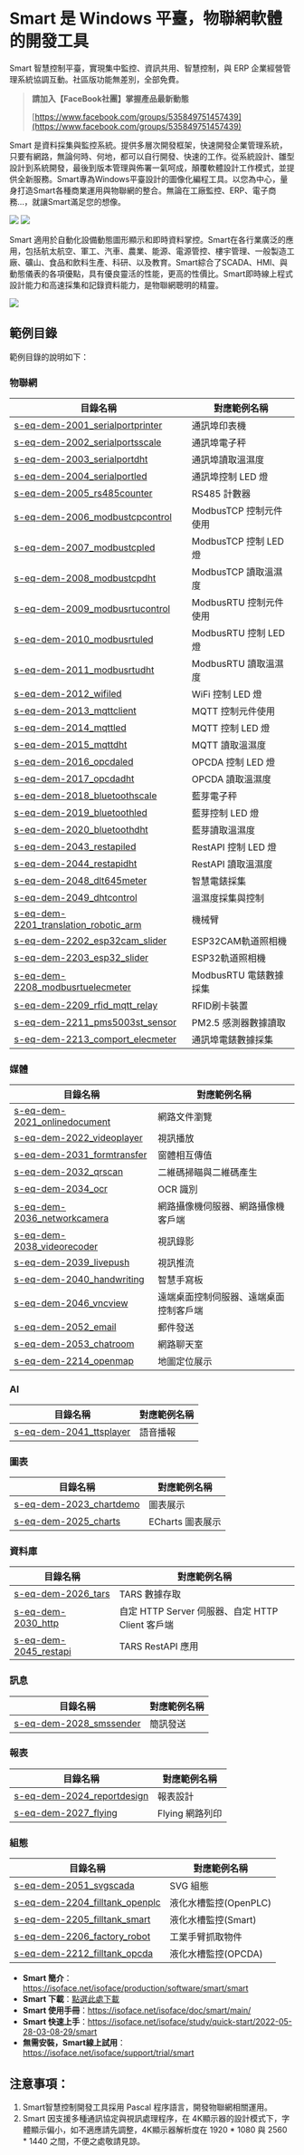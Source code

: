 # Smart 是 Windows 平臺，物聯網軟體的開發工具
Smart 智慧控制平臺，實現集中監控、資訊共用、智慧控制，與 ERP 企業經營管理系統協調互動。社區版功能無差別，全部免費。

> **請加入【FaceBook社團】掌握產品最新動態**
>
> [https://www.facebook.com/groups/535849751457439](https://www.facebook.com/groups/535849751457439)

Smart 是資料採集與監控系統。提供多層次開發框架，快速開發企業管理系統，只要有網路，無論何時、何地，都可以自行開發、快速的工作。從系統設計、雛型設計到系統開發，最後到版本管理與佈署一氣呵成，顛覆軟體設計工作模式，並提供全新服務。Smart專為Windows平臺設計的圖像化編程工具。以您為中心，量身打造Smart各種商業運用與物聯網的整合。無論在工廠監控、ERP、電子商務…，就讓Smart滿足您的想像。

![](images/293460379_3280663695504804_6967167187231786745_n.jpg)
![](images/293805065_3280663738838133_1169546592266513685_n.jpg)

Smart 適用於自動化設備動態圖形顯示和即時資料掌控。Smart在各行業廣泛的應用，包括航太航空、軍工、汽車、農業、能源、電源管控、樓宇管理、一般製造工廠、礦山、食品和飲料生產、科研、以及教育。Smart綜合了SCADA、HMI、與動態儀表的各項優點，具有優良靈活的性能，更高的性價比。Smart即時線上程式設計能力和高速採集和記錄資料能力，是物聯網聰明的精靈。

![](images/301021282_3310052172565956_7285342602475083083_n.jpg)
## 範例目錄

範例目錄的說明如下：

### 物聯網

|目錄名稱|對應範例名稱|
|-------|------------|
|[s-eq-dem-2001_serialportprinter](demo/iot/s-eq-dem-2001_serialportprinter/)|通訊埠印表機|
|[s-eq-dem-2002_serialportsscale](demo/iot/s-eq-dem-2002_serialportsscale/)|通訊埠電子秤|
|[s-eq-dem-2003_serialportdht](demo/iot/s-eq-dem-2003_serialportdht/)|通訊埠讀取溫濕度|
|[s-eq-dem-2004_serialportled](demo/iot/s-eq-dem-2004_serialportled/)|通訊埠控制 LED 燈|
|[s-eq-dem-2005_rs485counter](demo/iot/s-eq-dem-2005_rs485counter/)|RS485 計數器|
|[s-eq-dem-2006_modbustcpcontrol](demo/iot/s-eq-dem-2006_modbustcpcontrol/)|ModbusTCP 控制元件使用|
|[s-eq-dem-2007_modbustcpled](demo/iot/s-eq-dem-2007_modbustcpled/)|ModbusTCP 控制 LED 燈|
|[s-eq-dem-2008_modbustcpdht](demo/iot/s-eq-dem-2008_modbustcpdht/)| ModbusTCP 讀取溫濕度|
|[s-eq-dem-2009_modbusrtucontrol](demo/iot/s-eq-dem-2009_modbusrtucontrol/)| ModbusRTU 控制元件使用|
|[s-eq-dem-2010_modbusrtuled](demo/iot/s-eq-dem-2010_modbusrtuled/)| ModbusRTU 控制 LED 燈|
|[s-eq-dem-2011_modbusrtudht](demo/iot/s-eq-dem-2011_modbusrtudht/)|ModbusRTU 讀取溫濕度|
|[s-eq-dem-2012_wifiled](demo/iot/s-eq-dem-2012_wifiled/)|WiFi 控制 LED 燈|
|[s-eq-dem-2013_mqttclient](demo/iot/s-eq-dem-2013_mqttclient/)| MQTT 控制元件使用|
|[s-eq-dem-2014_mqttled](demo/iot/s-eq-dem-2014_mqttled/)|MQTT 控制 LED 燈|
|[s-eq-dem-2015_mqttdht](demo/iot/s-eq-dem-2015_mqttdht/)| MQTT 讀取溫濕度|
|[s-eq-dem-2016_opcdaled](demo/iot/s-eq-dem-2016_opcdaled/)| OPCDA 控制 LED 燈|
|[s-eq-dem-2017_opcdadht](demo/iot/s-eq-dem-2017_opcdadht/)| OPCDA 讀取溫濕度|
|[s-eq-dem-2018_bluetoothscale](demo/iot/s-eq-dem-2018_bluetoothscale/)| 藍芽電子秤|
|[s-eq-dem-2019_bluetoothled](demo/iot/s-eq-dem-2019_bluetoothled/)|藍芽控制 LED 燈|
|[s-eq-dem-2020_bluetoothdht](demo/iot/s-eq-dem-2020_bluetoothdht/)| 藍芽讀取溫濕度|
|[s-eq-dem-2043_restapiled](demo/iot/s-eq-dem-2043_restapiled/)|RestAPI 控制 LED 燈|
|[s-eq-dem-2044_restapidht](demo/iot/s-eq-dem-2044_restapidht/)|RestAPI 讀取溫濕度|
|[s-eq-dem-2048_dlt645meter](demo/iot/s-eq-dem-2048_dlt645meter/)|智慧電錶採集|
|[s-eq-dem-2049_dhtcontrol](demo/iot/s-eq-dem-2049_dhtcontrol/)|溫濕度採集與控制|
|[s-eq-dem-2201_translation_robotic_arm](demo/iot/s-eq-dem-2201_translation_robotic_arm/)|機械臂|
|[s-eq-dem-2202_esp32cam_slider](demo/iot/s-eq-dem-2202_esp32cam_slider/)|ESP32CAM軌道照相機|
|[s-eq-dem-2203_esp32_slider](demo/iot/s-eq-dem-2203_esp32_slider/)|ESP32軌道照相機|
|[s-eq-dem-2208_modbusrtuelecmeter](demo/iot/s-eq-dem-2208_modbusrtuelecmeter/)|ModbusRTU 電錶數據採集|
|[s-eq-dem-2209_rfid_mqtt_relay](demo/iot/s-eq-dem-2209_rfid_mqtt_relay/)|RFID刷卡裝置|
|[s-eq-dem-2211_pms5003st_sensor](demo/iot/s-eq-dem-2211_pms5003st_sensor/)|PM2.5 感測器數據讀取|
|[s-eq-dem-2213_comport_elecmeter](demo/iot/s-eq-dem-2213_comport_elecmeter/)|通訊埠電錶數據採集|

### 媒體

|目錄名稱|對應範例名稱|
|-------|------------|
|[s-eq-dem-2021_onlinedocument](demo/media/s-eq-dem-2021_onlinedocument/)| 網路文件瀏覽|
|[s-eq-dem-2022_videoplayer](demo/media/s-eq-dem-2022_videoplayer)|視訊播放|
|[s-eq-dem-2031_formtransfer](demo/media/s-eq-dem-2031_formtransfer/)| 窗體相互傳值|
|[s-eq-dem-2032_qrscan](demo/media/s-eq-dem-2032_qrscan/)|二維碼掃瞄與二維碼產生|
|[s-eq-dem-2034_ocr](demo/meida/s-eq-dem-2034_ocr/)|OCR 識別|
|[s-eq-dem-2036_networkcamera](demo/media/s-eq-dem-2036_networkcamera/)|網路攝像機伺服器、網路攝像機客戶端|
|[s-eq-dem-2038_videorecoder](demo/media/s-eq-dem-2038_videorecoder/)|視訊錄影|
|[s-eq-dem-2039_livepush](demo/media/s-eq-dem-2039_livepush/)|視訊推流|
|[s-eq-dem-2040_handwriting](demo/media/s-eq-dem-2040_handwriting/)|智慧手寫板|
|[s-eq-dem-2046_vncview](demo/media/s-eq-dem-2046_vncview/)| 遠端桌面控制伺服器、遠端桌面控制客戶端|
|[s-eq-dem-2052_email](demo/media/s-eq-dem-2052_email/)|郵件發送|
|[s-eq-dem-2053_chatroom](demo/media/s-eq-dem-2053_chatroom/)|網路聊天室|
|[s-eq-dem-2214_openmap](demo/media/s-eq-dem-2214_openmap/)|地圖定位展示|

### AI

|目錄名稱|對應範例名稱|
|-------|------------|
|[s-eq-dem-2041_ttsplayer](demo/ai/s-eq-dem-2041_ttsplayer/)|語音播報|

### 圖表

|目錄名稱|對應範例名稱|
|-------|------------|
|[s-eq-dem-2023_chartdemo](demo/chart/s-eq-dem-2023_chartdemo/)|圖表展示|
|[s-eq-dem-2025_charts](demo/chart/s-eq-dem-2025_charts/)|ECharts 圖表展示|

### 資料庫

|目錄名稱|對應範例名稱|
|-------|------------|
|[s-eq-dem-2026_tars](demo/database/s-eq-dem-2026_tars/)|TARS 數據存取|
|[s-eq-dem-2030_http](demo/database/s-eq-dem-2030_http/)|自定 HTTP Server 伺服器、自定 HTTP Client 客戶端|
|[s-eq-dem-2045_restapi](demo/database/s-eq-dem-2045_restapi/)| TARS RestAPI 應用|


### 訊息

|目錄名稱|對應範例名稱|
|-------|------------|
|[s-eq-dem-2028_smssender](demo/message/s-eq-dem-2028_smssender/)| 簡訊發送|

### 報表

|目錄名稱|對應範例名稱|
|-------|------------|
|[s-eq-dem-2024_reportdesign](demo/report/s-eq-dem-2024_reportdesign/)|報表設計|
|[s-eq-dem-2027_flying](demo/report/s-eq-dem-2027_flying/)|Flying 網路列印|

### 組態

|目錄名稱|對應範例名稱|
|-------|------------|
|[s-eq-dem-2051_svgscada](demo/scada/s-eq-dem-2051_svgscada/)| SVG 組態|
|[s-eq-dem-2204_filltank_openplc](demo/scada/s-eq-dem-2204_filltank_openplc/)|液化水槽監控(OpenPLC)|
|[s-eq-dem-2205_filltank_smart](demo/scada/s-eq-dem-2205_filltank_smart/)|液化水槽監控(Smart)|
|[s-eq-dem-2206_factory_robot](demo/scada/s-eq-dem-2206_factory_robot/)|工業手臂抓取物件|
|[s-eq-dem-2212_filltank_opcda](demo/scada/s-eq-dem-2212_filltank_opcda/)|液化水槽監控(OPCDA)|

* **Smart 簡介**：https://isoface.net/isoface/production/software/smart/smart
* **Smart 下載**：[點選此處下載](https://github.com/isoface-iot/Smart/releases/latest)
* **Smart 使用手冊**：https://isoface.net/isoface/doc/smart/main/
* **Smart 快速上手**：https://isoface.net/isoface/study/quick-start/2022-05-28-03-08-29/smart
* **無需安裝，Smart線上試用**：https://isoface.net/isoface/support/trial/smart



## 注意事項：
1. Smart智慧控制開發工具採用 Pascal 程序語言，開發物聯網相關運用。
2. Smart 因支援多種通訊協定與視訊處理程序，在 4K顯示器的設計模式下，字體顯示偏小，如不適應請先調整，4K顯示器解析度在 1920 * 1080 與 2560 * 1440 之間，不便之處敬請見諒。